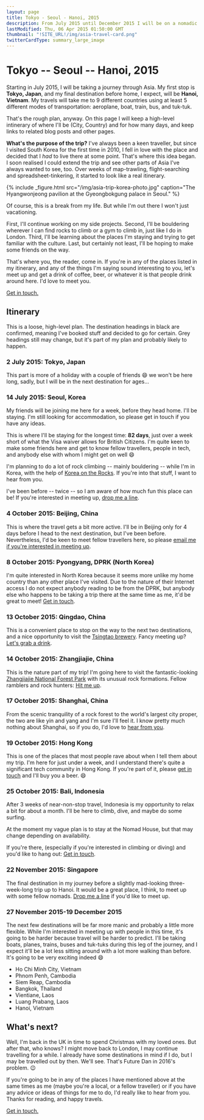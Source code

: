 ```yaml
---
layout: page
title: Tokyo - Seoul - Hanoi, 2015
description: From July 2015 until December 2015 I will be on a nomadic journey through Asia - this is my itinerary.
lastModified: Thu, 06 Apr 2015 01:50:00 GMT
thumbnail: "!SITE_URL!/img/asia-travel-card.png"
twitterCardType: summary_large_image
---
```


# Tokyo -- Seoul -- Hanoi, 2015

Starting in July 2015, I will be taking a journey through Asia. My first stop is **Tokyo, Japan**, and my final destination before home, I expect, will be **Hanoi, Vietnam**. My travels will take me to 9 different countries using at least 5 different modes of transportation: aeroplane, boat, train, bus, and tuk-tuk.

That's the rough plan, anyway. On this page I will keep a high-level intinerary of where I'll be (City, Country) and for how many days, and keep links to related blog posts and other pages.

**What's the purpose of the trip?** I've always been a keen traveller, but since I visited South Korea for the first time in 2010, I fell in love with the place and decided that I _had_ to live there at some point. That's where this idea began. I soon realised I could extend the trip and see other parts of Asia I've always wanted to see, too. Over weeks of map-trawling, flight-searching and spreadsheet-tinkering, it started to look like a real itinerary.

{% include _figure.html src="/img/asia-trip-korea-photo.jpg" caption="The Hyangwonjeong pavilion at the Gyeongbokgung palace in Seoul." %}

Of course, this is a break from my life. But while I'm out there I won't just vacationing.

First, I'll continue working on my side projects. Second, I'll be bouldering wherever I can find rocks to climb or a gym to climb in, just like I do in London. Third, I'll be learning about the places I'm staying and trying to get familiar with the culture. Last, but certainly not least, I'll be hoping to make some friends on the way.

That's where you, the reader, come in. If you're in any of the places listed in my itinerary, and any of the things I'm saying sound interesting to you, let's meet up and get a drink of coffee, beer, or whatever it is that people drink around here. I'd love to meet you.

<a href="mailto:dan@danhough.com?subject=Nomadic+Journey" class="cta--primary">Get in touch.</a>

## Itinerary

This is a loose, high-level plan. The destination headings in black are confirmed, meaning I've booked stuff and decided to go for certain. Grey headings still may change, but it's part of my plan and probably likely to happen.

### 2 July 2015: Tokyo, Japan

This part is more of a holiday with a couple of friends :smile: we won't be here long, sadly, but I will be in the next destination for ages...

### 14 July 2015: Seoul, Korea

My friends will be joining me here for a week, before they head home. I'll be staying. I'm still looking for accommodation, so please get in touch if you have any ideas.

This is where I'll be staying for the longest time: **82 days**, just over a week short of what the Visa waiver allows for British Citizens. I'm quite keen to make some friends here and get to know fellow travellers, people in tech, and anybody else with whom I might get on well :smile:

I'm planning to do a lot of rock climbing -- mainly bouldering -- while I'm in Korea, with the help of [Korea on the Rocks](http://www.koreaontherocks.com/). If you're into that stuff, I want to hear from you.

I've been before -- twice -- so I am aware of how much fun this place can be! If you're interested in meeting up, <a href="mailto:dan@danhough.com?subject=Meet+me+in+Seoul">drop me a line</a>.

### 4 October 2015: Beijing, China

This is where the travel gets a bit more active. I'll be in Beijing only for 4 days before I head to the next destination, but I've been before. Nevertheless, I'd be keen to meet fellow travellers here, so please <a href="mailto:dan@danhough.com?subject=Meet+me+in+Beijing">email me if you're interested in meeting up</a>.

### 8 October 2015: Pyongyang, DPRK (North Korea)

I'm quite interested in North Korea because it seems more unlike my home country than any other place I've visited. Due to the nature of their Internet access I do not expect anybody reading to be from the DPRK, but anybody else who happens to be taking a trip there at the same time as me, it'd be great to meet! <a href="mailto:dan@danhough.com?subject=Meet+me+in+Pyongyang">Get in touch</a>.

### 13 October 2015: Qingdao, China

This is a convenient place to stop on the way to the next two destinations, and a nice opportunity to visit the [Tsingtao brewery](http://en.wikipedia.org/wiki/Tsingtao_Brewery). Fancy meeting up? <a href="mailto:dan@danhough.com?subject=Meet+me+in+Qingdao">Let's grab a drink</a>.

### 14 October 2015: Zhangjiajie, China

This is the nature part of my trip! I'm going here to visit the fantastic-looking [Zhangjiajie National Forest Park](http://en.wikipedia.org/wiki/Zhangjiajie_National_Forest_Park) with its unusual rock formations. Fellow ramblers and rock hunters: <a href="mailto:dan@danhough.com?subject=Meet+me+in+Zhangjiajie">Hit me up</a>.

### 17 October 2015: Shanghai, China

From the scenic tranquility of a rock forest to the world's largest city proper, the two are like yin and yang and I'm sure I'll feel it. I know pretty much nothing about Shanghai, so if you do, I'd love to <a href="mailto:dan@danhough.com?subject=Meet+me+in+Shanghai">hear from you</a>.

### 19 October 2015: Hong Kong

This is one of the places that most people rave about when I tell them about my trip. I'm here for just under a week, and I understand there's quite a significant tech community in Hong Kong. If you're part of it, please <a href="mailto:dan@danhough.com?subject=Meet+me+in+Hong+Kong">get in touch</a> and I'll buy you a beer. :smile:

<h3 title="This part of the journey is not yet confirmed" class="unconfirmed">25 October 2015: Bali, Indonesia</h3>

After 3 weeks of near-non-stop travel, Indonesia is my opportunity to relax a bit for about a month. I'll be here to climb, dive, and maybe do some surfing.

At the moment my vague plan is to stay at the Nomad House, but that may change depending on availability.

If you're there, (especially if you're interested in climbing or diving) and you'd like to hang out: <a href="mailto:dan@danhough.com?subject=Meet+me+in+Bali">Get in touch</a>.

<h3 title="This part of the journey is not yet confirmed" class="unconfirmed">22 November 2015: Singapore</h3>

The final destination in my journey before a slightly mad-looking three-week-long trip up to Hanoi. It would be a great place, I think, to meet up with some fellow nomads. <a href="mailto:dan@danhough.com?subject=Meet+me+in+Singapore">Drop me a line</a> if you'd like to meet up.

<h3 title="These plans are not yet confirmed" class="unconfirmed">27 November 2015-19 December 2015</h3>

The next few destinations will be far more manic and probably a little more flexible. While I'm interested in meeting up with people in this time, it's going to be harder because travel will be harder to predict. I'll be taking boats, planes, trains, buses and tuk-tuks during this leg of the journey, and I expect it'll be a lot less sitting around with a lot more walking than before. It's going to be very exciting indeed :smile:

* Ho Chi Minh City, Vietnam
* Phnom Penh, Cambodia
* Siem Reap, Cambodia
* Bangkok, Thailand
* Vientiane, Laos
* Luang Prabang, Laos
* Hanoi, Vietnam

## What's next?

Well, I'm back in the UK in time to spend Christmas with my loved ones. But after that, who knows? I might move back to London, I may continue travelling for a while. I already have some destinations in mind if I do, but I may be travelled out by then. We'll see. That's Future Dan in 2016's problem. :wink:

If you're going to be in any of the places I have mentioned above at the same times as me (maybe you're a local, or a fellow traveller) or if you have any advice or ideas of things for me to do, I'd really like to hear from you. Thanks for reading, and happy travels.

<a href="mailto:dan@danhough.com?subject=Nomadic+Journey" class="cta--primary inline">Get in touch.</a>

